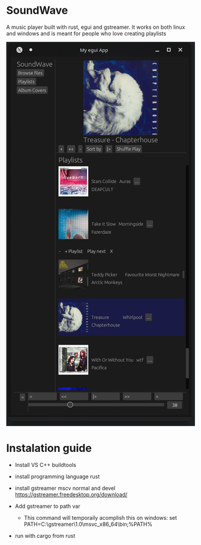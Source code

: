 # SoundWave
A music player built with rust, egui and gstreamer.
It works on both linux and windows and is meant for people who love creating playlists

![](./ScreenShots/Screenshot_20230501_181403.png)

# Instalation guide
- Install VS C++ buildtools
- install programming language rust
- install gstreamer mscv normal and devel https://gstreamer.freedesktop.org/download/

- Add gstreamer to path var

    - This command will temporaily acomplish this on windows:
    set PATH=C:\gstreamer\1.0\msvc_x86_64\bin;%PATH%

- run with cargo from rust
